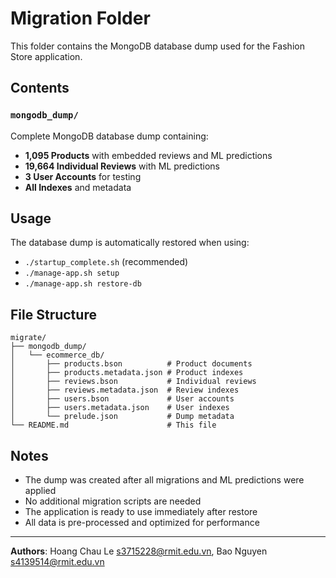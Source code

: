# Migration Folder

This folder contains the MongoDB database dump used for the Fashion Store application.

## Contents

### `mongodb_dump/`
Complete MongoDB database dump containing:
- **1,095 Products** with embedded reviews and ML predictions
- **19,664 Individual Reviews** with ML predictions  
- **3 User Accounts** for testing
- **All Indexes** and metadata

## Usage

The database dump is automatically restored when using:
- `./startup_complete.sh` (recommended)
- `./manage-app.sh setup`
- `./manage-app.sh restore-db`

## File Structure

```
migrate/
├── mongodb_dump/
│   └── ecommerce_db/
│       ├── products.bson          # Product documents
│       ├── products.metadata.json # Product indexes
│       ├── reviews.bson           # Individual reviews
│       ├── reviews.metadata.json  # Review indexes
│       ├── users.bson             # User accounts
│       ├── users.metadata.json    # User indexes
│       └── prelude.json           # Dump metadata
└── README.md                      # This file
```

## Notes

- The dump was created after all migrations and ML predictions were applied
- No additional migration scripts are needed
- The application is ready to use immediately after restore
- All data is pre-processed and optimized for performance

---

**Authors**: Hoang Chau Le <s3715228@rmit.edu.vn>, Bao Nguyen <s4139514@rmit.edu.vn>
